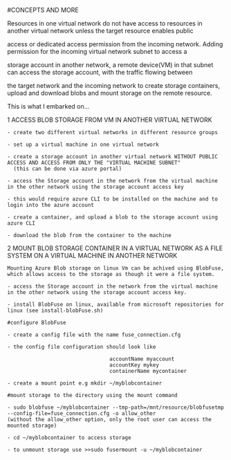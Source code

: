 #CONCEPTS AND MORE

Resources in one virtual network do not have access to resources in another virtual network unless the target resource enables public

access or dedicated access permission from the incoming network. Adding permission for the incoming virtual network subnet to access a

storage account in another network, a remote device(VM) in that subnet can access the storage account, with the traffic flowing between

the target network and the incoming network to create storage containers, upload and download blobs and mount storage on the remote resource.

This is what I embarked on...

1   ACCESS BLOB STORAGE FROM VM IN ANOTHER VIRTUAL NETWORK

    - create two different virtual networks in different resource groups

    - set up a virtual machine in one virtual network

    - create a storage account in another virtual network WITHOUT PUBLIC ACCESS AND ACCESS FROM ONLY THE "VIRTUAL MACHINE SUBNET" 
      (this can be done via azure portal)

    - access the Storage account in the network from the virtual machine in the other network using the storage account access key

    - this would require azure CLI to be installed on the machine and to login into the azure account

    - create a container, and upload a blob to the storage account using azure CLI

    - download the blob from the container to the machine

2   MOUNT BLOB STORAGE CONTAINER IN A VIRTUAL NETWORK AS A FILE SYSTEM ON A VIRTUAL MACHINE IN ANOTHER NETWORK

    Mounting Azure Blob storage on linux Vm can be achived using BlobFuse, which allows access to the storage as though it were a file system.

    - access the Storage account in the network from the virtual machine in the other network using the storage account access key.

    - install BlobFuse on linux, available from microsoft repositories for linux (see install-blobFuse.sh)

    #configure BlobFuse

    - create a config file with the name fuse_connection.cfg

    - the config file configuration should look like 

                                     accountName myaccount
                                     accountKey mykey
                                     containerName mycontainer

    - create a mount point e.g mkdir ~/myblobcontainer

    #mount storage to the directory using the mount command

    - sudo blobfuse ~/myblobcontainer --tmp-path=/mnt/resource/blobfusetmp --config-file=fuse_connection.cfg -o allow_other
    (without the allow_other option, only the root user can access the mounted storage)

    - cd ~/myblobcontainer to access storage

    - to unmount storage use >>sudo fusermount -u ~/myblobcontainer




